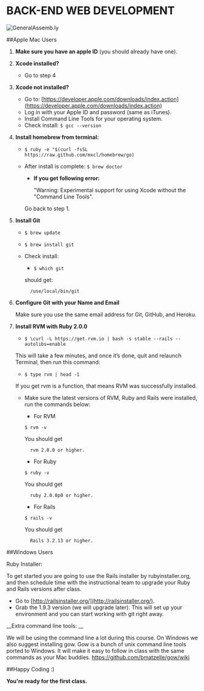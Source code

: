 BACK-END WEB DEVELOPMENT
============================

![GeneralAssemb.ly](https://github.com/generalassembly/ga-ruby-on-rails-for-devs/raw/master/images/ga.png "GeneralAssemb.ly")

##Apple Mac Users 

1.	__Make sure you have an apple ID__ (you should already have one). 

2.	__Xcode installed?__
	*	Go to step 4

3.	__Xcode not installed?__ 
	*	Go to: [https://developer.apple.com/downloads/index.action](https://developer.apple.com/downloads/index.action)
	*	Log in with your Apple ID and password (same as iTunes).
	*	Install Command Line Tools for your operating system.
	*	Check install: ```$ gcc --version```


4.	__Install homebrew from terminal:__
	*	```$ ruby -e "$(curl -fsSL https://raw.github.com/mxcl/homebrew/go)```
	*	After install is complete: ```$ brew doctor```
		*	__If you get following error:__ 
		
			"Warning: Experimental support for using Xcode without the "Command Line Tools".
		
		Go back to step 1.


5.	__Install Git__

	
	* ```$ brew update```
	
	* ```$ brew install git```

	* Check install:

		* ```$ which git```

		should get:	 
		
			/use/local/bin/git

6.	__Configure Git with your Name and Email__

	Make sure you use the same email address for Git, GitHub, and Heroku.

7.	__Install RVM with Ruby 2.0.0__

	* ```$ \curl -L https://get.rvm.io | bash -s stable --rails --autolibs=enable```

	 This will take a few minutes, and once it’s done, quit and relaunch Terminal, then run this command:

	* ```$ type rvm | head -1```
	
	 If you get rvm is a function, that means RVM was successfully installed. 

	* Make sure the latest versions of RVM, Ruby and Rails were installed, run the commands below:

		* For RVM

		```$ rvm -v```
			
		You should get 
				
			rvm 2.0.0 or higher.
		* For Ruby

		```$ ruby -v```
			
		You should get 
					
			ruby 2.0.0p0 or higher.

		* For Rails

		```$ rails -v```
			
		You should get 
				
			Rails 3.2.13 or higher.


##Windows Users

Ruby Installer:

To get started you are going to use the Rails installer by rubyinstaller.org, and then schedule time with the instructional team to upgrade your Ruby and Rails versions after class.


*	Go to [http://railsinstaller.org/](http://railsinstaller.org/).
*	Grab the 1.9.3 version (we will upgrade later). This will set up your environment and you can start working with git right away.
		

__Extra command line tools: __
	
We will be using the command line a lot during this course. On Windows we also suggest installing gow. Gow is a bunch of unix command line tools ported to Windows. It will make it easy to follow in class with the same commands as your Mac buddies. https://github.com/bmatzelle/gow/wiki


##Happy Coding :)

__You're ready for the first class.__
